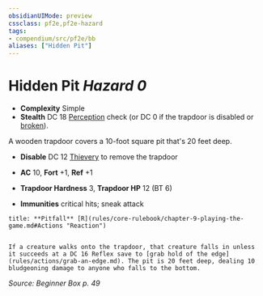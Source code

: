 ```yaml
---
obsidianUIMode: preview
cssclass: pf2e,pf2e-hazard
tags:
- compendium/src/pf2e/bb
aliases: ["Hidden Pit"]
---
```

# Hidden Pit *Hazard 0*  

- **Complexity** Simple
- **Stealth** DC 18 [Perception](skills.md#Perception) check (or DC 0 if the trapdoor is disabled or [broken](conditions.md#Broken)).  

A wooden trapdoor covers a 10-foot square pit that's 20 feet deep.

- **Disable** DC 12 [Thievery](skills.md#Thievery) to remove the trapdoor  

- **AC** 10, **Fort** +1, **Ref** +1
- **Trapdoor Hardness** 3, **Trapdoor HP** 12 (BT 6)
- **Immunities** critical hits; sneak attack

```ad-embed-ability
title: **Pitfall** [R](rules/core-rulebook/chapter-9-playing-the-game.md#Actions "Reaction")


If a creature walks onto the trapdoor, that creature falls in unless it succeeds at a DC 16 Reflex save to [grab hold of the edge](rules/actions/grab-an-edge.md). The pit is 20 feet deep, dealing 10 bludgeoning damage to anyone who falls to the bottom.
```

*Source: Beginner Box p. 49*